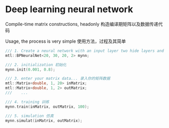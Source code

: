 # Deep learning neural network

Compile-time matrix constructions, headonly 构造编译期矩阵以及数据传递代码

Usage, the process is very simple 使用方法，过程及其简单
```cpp
/// 1. Create a neural network with an input layer two hide layers and an output layer 创建一个输入层，两个隐含层，一个输出层的神经网络 
mtl::BPNeuralNet<20, 30, 20, 2> mynn;

/// 2. initialization 初始化
mynn.init(0.001, 0.8);

/// 3. enter your matrix data... 录入你的矩阵数据
mtl::Matrix<double, 1, 20> inMatrix;
mtl::Matrix<double, 1, 2> outMatrix;
///    ... 

/// 4. training 训练 
mynn.train(inMatrix, outMatrix, 100);

/// 5. simulation 仿真
mynn.simulat(inMatrix, outMatrix);
```
